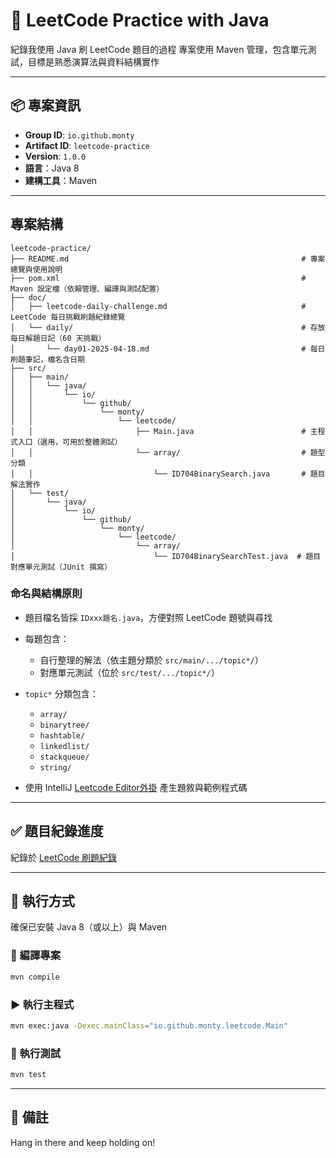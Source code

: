 # 🧠 LeetCode Practice with Java

紀錄我使用 Java 刷 LeetCode 題目的過程
專案使用 Maven 管理，包含單元測試，目標是熟悉演算法與資料結構實作

---
  
## 📦 專案資訊

- **Group ID**: `io.github.monty`
- **Artifact ID**: `leetcode-practice`
- **Version**: `1.0.0`
- **語言**：Java 8
- **建構工具**：Maven

---

## 專案結構

```
leetcode-practice/
├── README.md                                                    # 專案總覽與使用說明
├── pom.xml                                                      # Maven 設定檔（依賴管理、編譯與測試配置）
├── doc/
│   ├── leetcode-daily-challenge.md                              # LeetCode 每日挑戰刷題紀錄總覽
│   └── daily/                                                   # 存放每日解題日記（60 天挑戰）
│       └── day01-2025-04-18.md                                  # 每日刷題筆記，檔名含日期
├── src/
│   ├── main/
│   │   └── java/
│   │       └── io/
│   │           └── github/
│   │               └── monty/
│   │                   └── leetcode/
│   │                       ├── Main.java                        # 主程式入口（選用，可用於整體測試）
│   │                       └── array/                           # 題型分類
│   │                           └── ID704BinarySearch.java       # 題目解法實作
│   └── test/
│       └── java/
│           └── io/
│               └── github/
│                   └── monty/
│                       └── leetcode/
│                           └── array/
│                               └── ID704BinarySearchTest.java  # 題目對應單元測試（JUnit 撰寫）
```

### 命名與結構原則

- 題目檔名皆採 `IDxxx題名.java`，方便對照 LeetCode 題號與尋找

- 每題包含：
  - 自行整理的解法（依主題分類於 `src/main/.../topic*/`）
  - 對應單元測試（位於 `src/test/.../topic*/`）

- `topic*` 分類包含：
  - `array/`
  - `binarytree/`
  - `hashtable/`
  - `linkedlist/`
  - `stackqueue/`
  - `string/`

- 使用 IntelliJ [Leetcode Editor外掛](https://github.com/shuzijun/leetcode-editor) 產生題敘與範例程式碼

---

## ✅ 題目紀錄進度
紀錄於 [LeetCode 刷題紀錄](doc/leetcode-daily-challenge.md)

---

## 🚀 執行方式
確保已安裝 Java 8（或以上）與 Maven

### 🔨 編譯專案
```bash
mvn compile
```

### ▶️ 執行主程式
```bash
mvn exec:java -Dexec.mainClass="io.github.monty.leetcode.Main"
```

### 🧪 執行測試
```bash
mvn test
```

---

## 📝 備註
Hang in there and keep holding on!